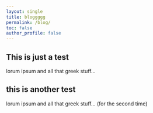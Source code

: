```yaml
---
layout: single 
title: bloggggg 
permalink: /blog/
toc: false 
author_profile: false 
---
```

## This is just a test 
lorum ipsum and all that greek stuff... 

## this is another test 
lorum ipsum and all that greek stuff... (for the second time)

